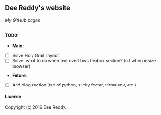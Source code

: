 ## Dee Reddy's website
###### My GitHub pages


#### TODO:
- **Main**:
+ [ ] Solve Holy Grail Layout
+ [ ] Solve: what to do when text overflows flexbox section? (c.f when resize browser)

- **Future**:
+ [ ] Add blog section (tao of python, sticky footer, virtualenv, etc.)

#### License
Copyright (c) 2016 Dee Reddy.
